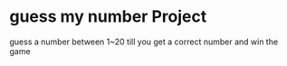 # guess my number Project

guess a number between 1~20 till you get a correct number and win the game
